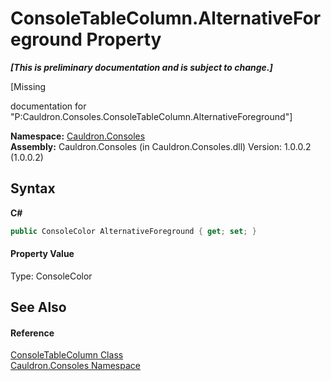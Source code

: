 # ConsoleTableColumn.AlternativeForeground Property 
 _**\[This is preliminary documentation and is subject to change.\]**_

\[Missing <summary> documentation for "P:Cauldron.Consoles.ConsoleTableColumn.AlternativeForeground"\]

**Namespace:**&nbsp;<a href="N_Cauldron_Consoles">Cauldron.Consoles</a><br />**Assembly:**&nbsp;Cauldron.Consoles (in Cauldron.Consoles.dll) Version: 1.0.0.2 (1.0.0.2)

## Syntax

**C#**<br />
``` C#
public ConsoleColor AlternativeForeground { get; set; }
```


#### Property Value
Type: ConsoleColor

## See Also


#### Reference
<a href="T_Cauldron_Consoles_ConsoleTableColumn">ConsoleTableColumn Class</a><br /><a href="N_Cauldron_Consoles">Cauldron.Consoles Namespace</a><br />